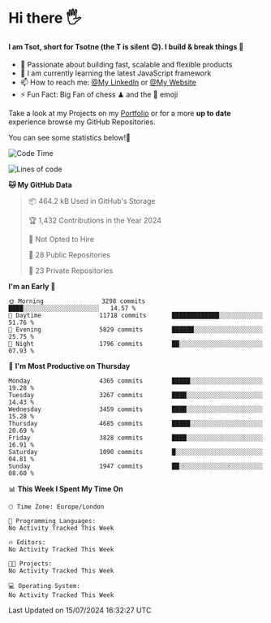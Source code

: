# Hi there :raised_hand_with_fingers_splayed:
#### I am Tsot, short for Tsotne (the T is silent :wink:). I build & break things :space_invader:
- :telescope: Passionate about building fast, scalable and flexible products
- :seedling: I am currently learning the latest JavaScript framework 
- :mailbox: How to reach me: [@My LinkedIn](https://www.linkedin.com/in/tsotne-gvadzabia/) or [@My Website](https://tsotne.co.uk/contact)
- :zap: Fun Fact: Big Fan of chess ♟ and the 👾 emoji

Take a look at my Projects on my [Portfolio](https://tsotne.co.uk/) or for a more **up to date** experience browse my GitHub Repositories.

You can see some statistics below!:space_invader:
<!--START_SECTION:waka-->
![Code Time](http://img.shields.io/badge/Code%20Time-761%20hrs%202%20mins-blue)

![Lines of code](https://img.shields.io/badge/From%20Hello%20World%20I%27ve%20Written-7.9%20million%20lines%20of%20code-blue)

**🐱 My GitHub Data** 

> 📦 464.2 kB Used in GitHub's Storage 
 > 
> 🏆 1,432 Contributions in the Year 2024
 > 
> 🚫 Not Opted to Hire
 > 
> 📜 28 Public Repositories 
 > 
> 🔑 23 Private Repositories 
 > 
**I'm an Early 🐤** 

```text
🌞 Morning                3298 commits        ████░░░░░░░░░░░░░░░░░░░░░   14.57 % 
🌆 Daytime                11718 commits       █████████████░░░░░░░░░░░░   51.76 % 
🌃 Evening                5829 commits        ██████░░░░░░░░░░░░░░░░░░░   25.75 % 
🌙 Night                  1796 commits        ██░░░░░░░░░░░░░░░░░░░░░░░   07.93 % 
```
📅 **I'm Most Productive on Thursday** 

```text
Monday                   4365 commits        █████░░░░░░░░░░░░░░░░░░░░   19.28 % 
Tuesday                  3267 commits        ████░░░░░░░░░░░░░░░░░░░░░   14.43 % 
Wednesday                3459 commits        ████░░░░░░░░░░░░░░░░░░░░░   15.28 % 
Thursday                 4685 commits        █████░░░░░░░░░░░░░░░░░░░░   20.69 % 
Friday                   3828 commits        ████░░░░░░░░░░░░░░░░░░░░░   16.91 % 
Saturday                 1090 commits        █░░░░░░░░░░░░░░░░░░░░░░░░   04.81 % 
Sunday                   1947 commits        ██░░░░░░░░░░░░░░░░░░░░░░░   08.60 % 
```


📊 **This Week I Spent My Time On** 

```text
🕑︎ Time Zone: Europe/London

💬 Programming Languages: 
No Activity Tracked This Week

🔥 Editors: 
No Activity Tracked This Week

🐱‍💻 Projects: 
No Activity Tracked This Week

💻 Operating System: 
No Activity Tracked This Week
```


 Last Updated on 15/07/2024 16:32:27 UTC
<!--END_SECTION:waka-->
